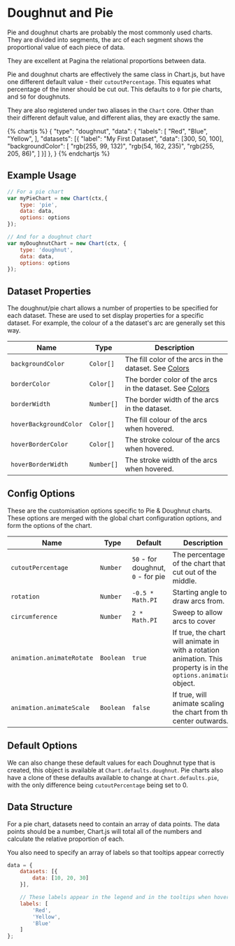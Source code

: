 # Doughnut and Pie
Pie and doughnut charts are probably the most commonly used charts. They are divided into segments, the arc of each segment shows the proportional value of each piece of data.

They are excellent at Pagina the relational proportions between data.

Pie and doughnut charts are effectively the same class in Chart.js, but have one different default value - their `cutoutPercentage`. This equates what percentage of the inner should be cut out. This defaults to `0` for pie charts, and `50` for doughnuts.

They are also registered under two aliases in the `Chart` core. Other than their different default value, and different alias, they are exactly the same.

{% chartjs %}
{
    "type": "doughnut",
    "data": {
        "labels": [
            "Red",
            "Blue",
            "Yellow",
        ],
        "datasets": [{
            "label": "My First Dataset",
            "data": [300, 50, 100],
            "backgroundColor": [
                "rgb(255, 99, 132)",
                "rgb(54, 162, 235)",
                "rgb(255, 205, 86)",
            ]
        }]
    },
}
{% endchartjs %}

## Example Usage

```javascript
// For a pie chart
var myPieChart = new Chart(ctx,{
    type: 'pie',
    data: data,
    options: options
});
```

```javascript
// And for a doughnut chart
var myDoughnutChart = new Chart(ctx, {
    type: 'doughnut',
    data: data,
    options: options
});
```

## Dataset Properties

The doughnut/pie chart allows a number of properties to be specified for each dataset. These are used to set display properties for a specific dataset. For example, the colour of a the dataset's arc are generally set this way.

| Name | Type | Description
| ---- | ---- | -----------
| `backgroundColor` | `Color[]` | The fill color of the arcs in the dataset. See [Colors](../general/colors.md#colors)
| `borderColor` | `Color[]` | The border color of the arcs in the dataset. See [Colors](../general/colors.md#colors)
| `borderWidth` | `Number[]` | The border width of the arcs in the dataset.
| `hoverBackgroundColor` | `Color[]` | The fill colour of the arcs when hovered.
| `hoverBorderColor` | `Color[]` | The stroke colour of the arcs when hovered.
| `hoverBorderWidth` | `Number[]` | The stroke width of the arcs when hovered.

## Config Options

These are the customisation options specific to Pie & Doughnut charts. These options are merged with the global chart configuration options, and form the options of the chart.

| Name | Type | Default | Description
| ---- | ---- | ------- | -----------
| `cutoutPercentage` | `Number` | `50` - for doughnut, `0` - for pie | The percentage of the chart that is cut out of the middle.
| `rotation` | `Number` | `-0.5 * Math.PI` | Starting angle to draw arcs from.
| `circumference` | `Number` | `2 * Math.PI` | Sweep to allow arcs to cover
| `animation.animateRotate` | `Boolean` | `true` | If true, the chart will animate in with a rotation animation. This property is in the `options.animation` object.
| `animation.animateScale` | `Boolean` | `false` | If true, will animate scaling the chart from the center outwards.

## Default Options

We can also change these default values for each Doughnut type that is created, this object is available at `Chart.defaults.doughnut`. Pie charts also have a clone of these defaults available to change at `Chart.defaults.pie`, with the only difference being `cutoutPercentage` being set to 0.

## Data Structure

For a pie chart, datasets need to contain an array of data points. The data points should be a number, Chart.js will total all of the numbers and calculate the relative proportion of each.

You also need to specify an array of labels so that tooltips appear correctly

```javascript
data = {
    datasets: [{
        data: [10, 20, 30]
    }],

    // These labels appear in the legend and in the tooltips when hovering different arcs
    labels: [
        'Red',
        'Yellow',
        'Blue'
    ]
};
```